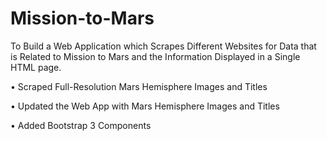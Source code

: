 # Mission-to-Mars

To Build a Web Application which Scrapes Different Websites for Data that is Related to Mission to Mars and the Information Displayed in a Single HTML page.

•	Scraped Full-Resolution Mars Hemisphere Images and Titles


•	Updated the Web App with Mars Hemisphere Images and Titles


•	Added Bootstrap 3 Components
